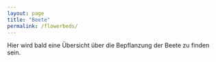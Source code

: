 ```yaml
---
layout: page
title: "Beete"
permalink: /flowerbeds/
---
```


Hier wird bald eine Übersicht über die Bepflanzung der Beete zu finden sein.

<object data="/assets/pdf/flowerbeds.pdf" width="750" height="400" type='application/pdf'></object>